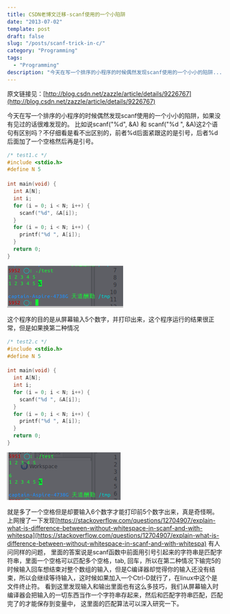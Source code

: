 ```yaml
---
title: CSDN老博文迁移-scanf使用的一个小陷阱
date: "2013-07-02"
template: post
draft: false
slug: "/posts/scanf-trick-in-c/"
category: "Programming"
tags:
  - "Programming"
description: "今天在写一个排序的小程序的时候偶然发现scanf使用的一个小小的陷阱..."
---
```


原文链接见：[http://blog.csdn.net/zazzle/article/details/9226767](http://blog.csdn.net/zazzle/article/details/9226767)

今天在写一个排序的小程序的时候偶然发现scanf使用的一个小小的陷阱，如果没有见过的话很难发现的。
比如说scanf("%d", &A) 和 scanf("%d ", &A)这2个语句有区别吗？不仔细看是看不出区别的，前者%d后面紧跟这的是引号，后者%d后面加了一个空格然后再是引号。

```C
/* test1.c */
#include <stdio.h>
#define N 5

int main(void) {
  int A[N];
  int i;
  for (i = 0; i < N; i++) {
    scanf("%d", &A[i]);
  }
  for (i = 0; i < N; i++) {
    printf("%d ", A[i]);
  }
  return 0;
}
```

![./20130702173950171-scanf-1.png](./20130702173950171-scanf-1.png)

这个程序的目的是从屏幕输入5个数字，并打印出来，这个程序运行的结果很正常，但是如果换第二种情况
```C
/* test2.c */
#include <stdio.h>
#define N 5

int main(void) {
  int A[N];
  int i;
  for (i = 0; i < N; i++) {
    scanf("%d ", &A[i]);
  }
  for (i = 0; i < N; i++) {
    printf("%d ", A[i]);
  }
  return 0;
}
```

![./20130702174050671-scanf-2.png](./20130702174050671-scanf-2.png)


就是多了一个空格但是却要输入6个数字才能打印前5个数字出来，真是奇怪啊。
上网搜了一下发现[https://stackoverflow.com/questions/12704907/explain-what-is-difference-between-without-whitespace-in-scanf-and-with-whitespa](https://stackoverflow.com/questions/12704907/explain-what-is-difference-between-without-whitespace-in-scanf-and-with-whitespa) 有人问同样的问题，
里面的答案说是scanf函数中前面用引号引起来的字符串是匹配字符串，里面一个空格可以匹配多个空格，tab, 回车，所以在第二种情况下输完5的时候输入回车想结束对整个数组的输入，但是C编译器却觉得你的输入还没有结束，所以会继续等待输入，这时候如果加入一个Ctrl-D就行了，在linux中这个是文件终止符。
看到这里发现输入和输出里面也有这么多技巧，我们从屏幕输入时编译器会把输入的一切东西当作一个字符串存起来，然后和匹配字符串匹配，匹配完了的才能保存到变量中，
这里面的匹配算法可以深入研究一下。
